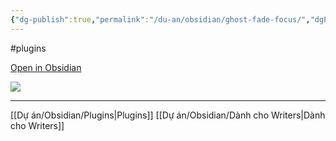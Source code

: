 ```yaml
---
{"dg-publish":true,"permalink":"/du-an/obsidian/ghost-fade-focus/","dgPassFrontmatter":true}
---
```


#plugins 

[Open in Obsidian](https://obsidian.md/plugins?search=ghost#)

![](https://i.imgur.com/FfNPXmb.png)

---
[[Dự án/Obsidian/Plugins\|Plugins]]
[[Dự án/Obsidian/Dành cho Writers\|Dành cho Writers]]